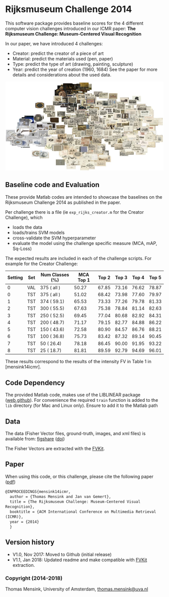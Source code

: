 # Rijksmuseum Challenge 2014
This software package provides baseline scores for the 4 different computer vision challenges introduced in our ICMR paper: **The Rijksmuseum Challenge: Museum-Centered Visual Recognition**

In our paper, we have introduced 4 challenges:
  - Creator: predict the creator of a piece of art
  - Material: predict the materials used (pen, paper)
  - Type: predict the type of art (drawing, painting, sculpture)
  - Year: predict the year of creation (1960, 1684)
See the paper for more details and considerations about the used data.

![t-SNE plot of RMC14](https://github.com/tmensink/rijkschallenge/blob/master/img/dataviz.jpg)


## Baseline code and Evaluation
These provide Matlab codes are intended to showcase the baselines on the Rijksmuseum Challenge 2014 as published in the paper.

Per challenge there is a file (ie `exp_rijks_creator.m` for the Creator Challenge), which
  - loads the data
  - loads/trains SVM models
  - cross-validate the SVM hyperparameter
  - evaluate the model using the challenge specific measure (MCA, mAP, Sq-Loss)

The expected results are included in each of the challenge scripts. For example for the Creator Challenge:

Setting | Set | Num Classes (%) | MCA Top 1| Top 2 | Top 3 | Top 4 | Top 5
--------|-----|-----------------|----------|-------|-------|-------|------
0 | VAL | 375 ( all )| 50.27 |  67.85  | 73.16 |  76.62 | 78.87
0 | TST | 375 ( all )| 51.02 |  68.42  | 73.98 |  77.60 | 79.97
1 | TST | 374 ( 59.1)| 65.53 |  73.33  | 77.26 |  79.78 | 81.33
2 | TST | 300 ( 55.5)| 67.63 |  75.38  | 78.84 |  81.14 | 82.63
3 | TST | 250 ( 52.5)| 69.45 |  77.04  | 80.68 |  82.92 | 84.31
4 | TST | 200 ( 48.7)| 71.17 |  79.15  | 82.77 |  84.88 | 86.22
5 | TST | 150 ( 43.6)| 72.58 |  80.90  | 84.57 |  86.76 | 88.21
6 | TST | 100 ( 36.8)| 75.73 |  83.42  | 87.32 |  89.14 | 90.45
7 | TST |  50 ( 26.4)| 78.18 |  86.45  | 90.00 |  91.95 | 93.22
8 | TST |  25 ( 18.7)| 81.81 |  89.59  | 92.79 |  94.69 | 96.01

These results correspond to the results of the intensity FV in Table 1 in [mensink14icmr].

## Code Dependency
The provided Matlab code, makes use of the LIBLINEAR package ([web](https://www.csie.ntu.edu.tw/~cjlin/liblinear/),[github](https://github.com/cjlin1/liblinear)).
For convenience the required `train` function is added to the `lib` directory (for Mac and Linux only). Ensure to add it to the Matlab path

## Data
The data (Fisher Vector files, ground-truth, images, and xml files) is available from: [figshare](https://figshare.com/articles/Rijksmuseum_Challenge_2014/5660617) ([doi](https://doi.org/10.21942/uva.5660617))

The Fisher Vectors are extracted with the  [FVKit](https://github.com/tmensink/fvkit).

## Paper
When using this code, or this challenge, please cite the following paper ([pdf](https://staff.fnwi.uva.nl/t.e.j.mensink/publications/mensink14icmr.pdf))

    @INPROCEEDINGS{mensink14icmr,
      author = {Thomas Mensink and Jan van Gemert},
      title = {The Rijksmuseum Challenge: Museum-Centered Visual Recognition},
      booktitle = {ACM International Conference on Multimedia Retrieval (ICMR)},
      year = {2014}
      }

## Version history
* V1.0, Nov 2017: Moved to Github (initial release)
* V1.1, Jan 2018: Updated readme and make compatible with  [FVKit](https://github.com/tmensink/fvkit) extraction.

### Copyright (2014-2018)
Thomas Mensink, University of Amsterdam, thomas.mensink@uva.nl

